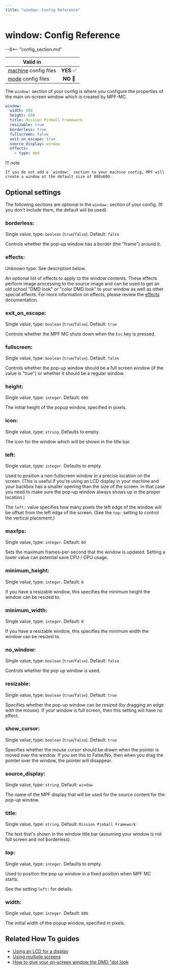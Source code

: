 ```yaml
---
title: "window: Config Reference"
---
```


# window: Config Reference

--8<-- "config_section.md"

| Valid in | |
|-----|:----:|
|[machine](instructions/machine_config.md) config files |**YES** :white_check_mark:|
|[mode](instructions/mode_config.md) config files|**NO** :no_entry_sign:|

The `window:` section of your config is where you configure the
properties of the main on-screen window which is created by MPF-MC.

``` yaml
window:
  width: 800
  height: 600
  title: Mission Pinball Framework
  resizable: true
  borderless: true
  fullscreen: false
  exit_on_escape: true
  source_display: window
  effects:
    - type: dmd
```

!!! note

    If you do not add a `window:` section to your machine config, MPF will
    create a window at the default size of 800x600.

## Optional settings

The following sections are optional in the `window:` section of your
config. (If you don't include them, the default will be used).

### borderless:

Single value, type: `boolean` (`true`/`false`). Default: `false`

Controls whether the pop-up window has a border (the "frame") around
it.

### effects:

Unknown type. See description below.

An optional list of effects to apply to the window contents. These
effects perform image processing to the source image and can be used to
get an old school "DMD look" or "color DMD look" to your window as
well as other special effects. For more information on effects, please
review the
[effects](../mc/widgets/display/effects.md) documentation.

### exit_on_escape:

Single value, type: `boolean` (`true`/`false`). Default: `true`

Controls whether the MPF MC shuts down when the `Esc` key is pressed.

### fullscreen:

Single value, type: `boolean` (`true`/`false`). Default: `false`

Controls whether the pop-up window should be a full screen window (if
the value is "true") or whether it should be a regular window.

### height:

Single value, type: `integer`. Default: `600`

The initial height of the popup window, specified in pixels.

### icon:

Single value, type: `string`. Defaults to empty.

The icon for the window which will be shown in the title bar.

### left:

Single value, type: `integer`. Defaults to empty.

Used to position a non-fullscreen window in a precise location on the
screen. (This is useful if you're using an LCD display in your machine
and your backbox has a smaller opening than the size of the screen. In
that case you need to make sure the pop-up window always shows up in the
proper location.)

The `left:` value specifies how many pixels the left edge of the window
will be offset from the left edge of the screen. (See the `top:` setting
to control the vertical placement.)

### maxfps:

Single value, type: `integer`. Default: `60`

Sets the maximum frames-per-second that the window is updated. Setting a
lower value can potential save CPU / GPU usage.

### minimum_height:

Single value, type: `integer`. Default: `0`

If you have a resizable window, this specifies the minimum height the
window can be resized to.

### minimum_width:

Single value, type: `integer`. Default: `0`

If you have a resizable window, this specifies the minimum width the
window can be resized to.

### no_window:

Single value, type: `boolean` (`true`/`false`). Default: `false`

Controls whether the pop up window is used.

### resizable:

Single value, type: `boolean` (`true`/`false`). Default: `true`

Specifies whether the pop-up window can be resized (by dragging an edge
with the mouse). If your window is full screen, then this setting will
have no effect.

### show_cursor:

Single value, type: `boolean` (`true`/`false`). Default: `true`

Specifies whether the mouse cursor should be drawn when the pointer is
moved over the window. If you set this to False/No, then when you drag
the pointer over the window, the pointer will disappear.

### source_display:

Single value, type: `string`. Default: `window`

The name of the MPF display that will be used for the source content for
the pop-up window.

### title:

Single value, type: `string`. Default: `Mission Pinball Framework`

The text that's shown in the window title bar (assuming your window is
not full screen and not borderless).

### top:

Single value, type: `integer`. Defaults to empty.

Used to position the pop up window in a fixed position when MPF MC
starts.

See the setting `left:` for details.

### width:

Single value, type: `integer`. Default: `800`

The initial width of the popup window, specified in pixels.

## Related How To guides

* [Using an LCD for a display](../mc/displays/lcd.md)
* [Using multiple screens](../mc/displays/multiple_screens.md)
* [How to give your on-screen window the DMD "dot look](../mc/displays/adding_dot_look_to_lcd.md)
